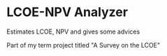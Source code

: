  
# LCOE-NPV Analyzer
Estimates LCOE, NPV and gives some advices 

Part of my term project titled "A Survey on the LCOE" 
 
